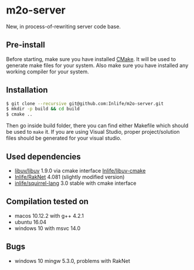 # m2o-server

New, in process-of-rewriting server code base.

## Pre-install
Before starting, make sure you have installed [CMake](https://cmake.org/). It will be used to generate make files for your system.
Also make sure you have installed any working compiler for your system.

## Installation

```sh
$ git clone --recursive git@github.com:Inlife/m2o-server.git
$ mkdir -p build && cd build
$ cmake ..
```

Then go inside build folder, there you can find either Makefile which should be used to `make` it.
If you are using Visual Studio, proper project/solution files should be generated for your visual studio.

## Used dependencies
* [libuv/libuv](https://github.com/libuv/libuv) 1.9.0 via cmake interface [Inlife/libuv-cmake](https://github.com/Inlife/libuv-cmake)
* [Inlife/RakNet](https://github.com/Inlife/RakNet) 4.081 (slightly modified version)
* [inlife/squirrel-lang](https://github.com/inlife/squirrel-lang) 3.0 stable with cmake interface

## Compilation tested on
* macos 10.12.2 with g++ 4.2.1
* ubuntu 16.04
* windows 10 with msvc 14.0

## Bugs
* windows 10 mingw 5.3.0, problems with RakNet
